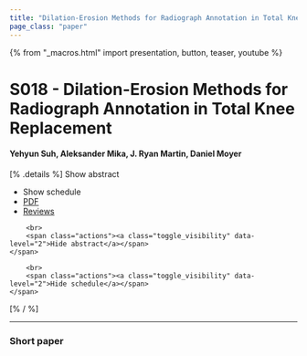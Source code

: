 ```yaml
---
title: "Dilation-Erosion Methods for Radiograph Annotation in Total Knee Replacement"
page_class: "paper"
---
```


{% from "_macros.html" import presentation, button, teaser, youtube %}

# S018 - Dilation-Erosion Methods for Radiograph Annotation in Total Knee Replacement

#### Yehyun Suh, Aleksander Mika, J. Ryan Martin, Daniel Moyer

[% .details %]
<a class="toggle_visibility" data-selector=".abstract" data-level="3">Show abstract</a>
- <a class="toggle_visibility" data-selector=".schedule" data-level="3">Show schedule</a>
- <a href="https://openreview.net/pdf?id=">PDF</a>
- <a href="https://openreview.net/forum?id=">Reviews</a>

<p>
    <span class="abstract">
        
        <br>
        <span class="actions"><a class="toggle_visibility" data-level="2">Hide abstract</a></span>
    </span>
</p>

<p>
    <span class="schedule">
        
        <br>
        <span class="actions"><a class="toggle_visibility" data-level="2">Hide schedule</a></span>
    </span>
</p>
[% / %]

---


### Short paper
